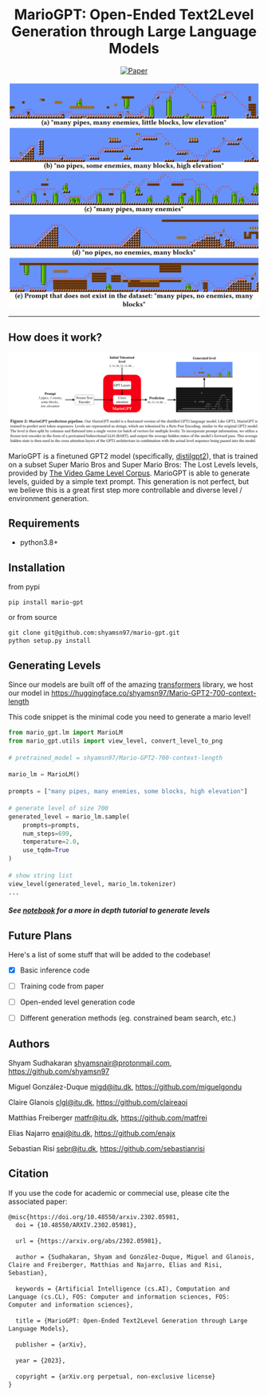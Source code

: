 <div align="center">    

# MarioGPT: Open-Ended Text2Level Generation through Large Language Models
[![Paper](https://img.shields.io/badge/paper-arxiv.2302.05981-B31B1B.svg)](https://arxiv.org/abs/2302.05981)

![alt text](static/generations.png)

</div>

---

How does it work?
----

![alt text](static/architecture.png)

MarioGPT is a finetuned GPT2 model (specifically, [distilgpt2](https://huggingface.co/distilgpt2)), that is trained on a subset Super Mario Bros and Super Mario Bros: The Lost Levels levels, provided by [The Video Game Level Corpus](https://github.com/TheVGLC/TheVGLC). MarioGPT is able to generate levels, guided by a simple text prompt. This generation is not perfect, but we believe this is a great first step more controllable and diverse level / environment generation.


Requirements
----
- python3.8+

Installation
---------------
from pypi
```
pip install mario-gpt
```

or from source
```
git clone git@github.com:shyamsn97/mario-gpt.git
python setup.py install
```


Generating Levels
-------------

Since our models are built off of the amazing [transformers](https://github.com/huggingface/transformers) library, we host our model in https://huggingface.co/shyamsn97/Mario-GPT2-700-context-length

This code snippet is the minimal code you need to generate a mario level!

```python
from mario_gpt.lm import MarioLM
from mario_gpt.utils import view_level, convert_level_to_png

# pretrained_model = shyamsn97/Mario-GPT2-700-context-length

mario_lm = MarioLM()

prompts = ["many pipes, many enemies, some blocks, high elevation"]

# generate level of size 700
generated_level = mario_lm.sample(
    prompts=prompts,
    num_steps=699,
    temperature=2.0,
    use_tqdm=True
)

# show string list
view_level(generated_level, mario_lm.tokenizer)
...
```
##### See [notebook](notebooks/Sampling.ipynb) for a more in depth tutorial to generate levels



## Future Plans
Here's a list of some stuff that will be added to the codebase!

- [x] Basic inference code
- [ ] Training code from paper
- [ ] Open-ended level generation code
- [ ] Different generation methods (eg. constrained beam search, etc.)


Authors
-------
Shyam Sudhakaran <shyamsnair@protonmail.com>, <https://github.com/shyamsn97>

Miguel González-Duque <migd@itu.dk>, <https://github.com/miguelgondu>

Claire Glanois <clgl@itu.dk>, <https://github.com/claireaoi>

Matthias Freiberger <matfr@itu.dk>, <https://github.com/matfrei>

Elias Najarro <enaj@itu.dk>, <https://github.com/enajx>
 
Sebastian Risi <sebr@itu.dk>, <https://github.com/sebastianrisi>

Citation
------
If you use the code for academic or commecial use, please cite the associated paper:
```
@misc{https://doi.org/10.48550/arxiv.2302.05981,
  doi = {10.48550/ARXIV.2302.05981},
  
  url = {https://arxiv.org/abs/2302.05981},
  
  author = {Sudhakaran, Shyam and González-Duque, Miguel and Glanois, Claire and Freiberger, Matthias and Najarro, Elias and Risi, Sebastian},
  
  keywords = {Artificial Intelligence (cs.AI), Computation and Language (cs.CL), FOS: Computer and information sciences, FOS: Computer and information sciences},
  
  title = {MarioGPT: Open-Ended Text2Level Generation through Large Language Models},
  
  publisher = {arXiv},
  
  year = {2023},
  
  copyright = {arXiv.org perpetual, non-exclusive license}
}

```